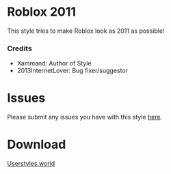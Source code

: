 # Roblox 2011
This style tries to make Roblox look as 2011 as possible!
### Credits
- Xammand: Author of Style
- 2013InternetLover: Bug fixer/suggestor
# Issues
Please submit any issues you have with this style [here](https://github.com/Xammand/2011-Roblox/issues).
# Download
[Userstyles.world](https://userstyles.world/style/3344/2011-roblox#download)
